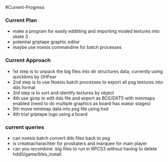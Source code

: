 #Current-Progress

### Current Plan
 - make a program for easily edditting and importing moded textures into skate 3
 - potential griptape graphic editor
 - maybe use noesis commandine for batch processes

### Current Approach
 - 1st step is to unpack the big files into dir structures data, currently using quickbms by GHFear
 - 2nd step is to use Noesis batch processes to export all psg textures into dds format
 - 3rd step is to sort and identify textures by object
 - 4th use gimp to edit dds file and export as BC£/DXT5 with minimaps enabled (need to do multiple graphics as board has waear stages)
 - 5th move minimap data into psg file using hxd
 - 4th trial griptape logo using a board

### current queries
  - can noesis batch convert dds files back to psg
  - is createacharachter for proskaters and marquee for main player
  - can you recombine .big files to run in RPCS3 without having to delete hdd0/game/bles_install
